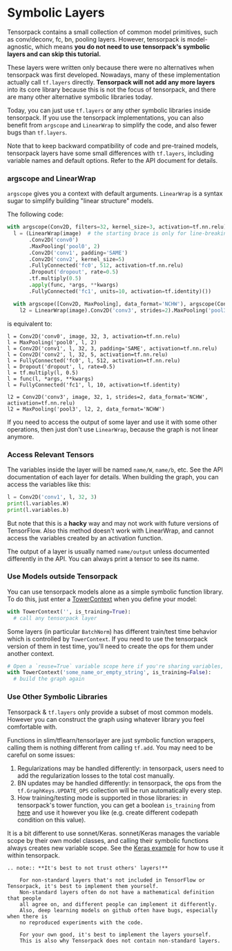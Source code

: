 
# Symbolic Layers

Tensorpack contains a small collection of common model primitives,
such as conv/deconv, fc, bn, pooling layers.
However, tensorpack is model-agnostic, which means
**you do not need to use tensorpack's symbolic layers and can skip this tutorial.**

These layers were written only because there were no alternatives when tensorpack was first developed.
Nowadays, many of these implementation actually call `tf.layers` directly.
__Tensorpack will not add any more layers__ into its core library because this is
not the focus of tensorpack, and there are many other alternative symbolic
libraries today.

Today, you can just use `tf.layers` or any other symbolic libraries inside tensorpack.
If you use the tensorpack implementations, you can also benefit from `argscope` and `LinearWrap` to
simplify the code, and also fewer bugs than `tf.layers`.

Note that to keep backward compatibility of code and pre-trained models, tensorpack layers
have some small differences with `tf.layers`, including variable names and default options.
Refer to the API document for details.

### argscope and LinearWrap
`argscope` gives you a context with default arguments.
`LinearWrap` is a syntax sugar to simplify building "linear structure" models.

The following code:
```python
with argscope(Conv2D, filters=32, kernel_size=3, activation=tf.nn.relu):
  l = (LinearWrap(image)  # the starting brace is only for line-breaking
       .Conv2D('conv0')
       .MaxPooling('pool0', 2)
       .Conv2D('conv1', padding='SAME')
       .Conv2D('conv2', kernel_size=5)
       .FullyConnected('fc0', 512, activation=tf.nn.relu)
       .Dropout('dropout', rate=0.5)
       .tf.multiply(0.5)
       .apply(func, *args, **kwargs)
       .FullyConnected('fc1', units=10, activation=tf.identity)())

  with argscope([Conv2D, MaxPooling], data_format='NCHW'), argscope(Conv2D, kernel_size=1):
    l2 = LinearWrap(image).Conv2D('conv3', strides=2).MaxPooling('pool3', 2)
```
is equivalent to:
```
l = Conv2D('conv0', image, 32, 3, activation=tf.nn.relu)
l = MaxPooling('pool0', l, 2)
l = Conv2D('conv1', l, 32, 3, padding='SAME', activation=tf.nn.relu)
l = Conv2D('conv2', l, 32, 5, activation=tf.nn.relu)
l = FullyConnected('fc0', l, 512, activation=tf.nn.relu)
l = Dropout('dropout', l, rate=0.5)
l = tf.multiply(l, 0.5)
l = func(l, *args, **kwargs)
l = FullyConnected('fc1', l, 10, activation=tf.identity)

l2 = Conv2D('conv3', image, 32, 1, strides=2, data_format='NCHW', activation=tf.nn.relu)
l2 = MaxPooling('pool3', l2, 2, data_format='NCHW')
```

If you need to access the output of some layer and use it with some other
operations, then just don't use `LinearWrap`, because the graph is not linear anymore.

### Access Relevant Tensors

The variables inside the layer will be named `name/W`, `name/b`, etc.
See the API documentation of each layer for details.
When building the graph, you can access the variables like this:
```python
l = Conv2D('conv1', l, 32, 3)
print(l.variables.W)
print(l.variables.b)
```
But note that this is a __hacky__ way and may not work with future versions of TensorFlow.
Also this method doesn't work with LinearWrap, and cannot access the variables created by an activation function.

The output of a layer is usually named `name/output` unless documented differently in the API.
You can always print a tensor to see its name.

### Use Models outside Tensorpack

You can use tensorpack models alone as a simple symbolic function library.
To do this, just enter a [TowerContext](../modules/tfutils.html#tensorpack.tfutils.TowerContext)
when you define your model:
```python
with TowerContext('', is_training=True):
  # call any tensorpack layer
```

Some layers (in particular ``BatchNorm``) has different train/test time behavior which is controlled
by ``TowerContext``. If you need to use the tensorpack version of them in test time, you'll need to create the ops for them under another context.
```python
# Open a `reuse=True` variable scope here if you're sharing variables, then:
with TowerContext('some_name_or_empty_string', is_training=False):
  # build the graph again
```

### Use Other Symbolic Libraries

Tensorpack & `tf.layers` only provide a subset of most common models.
However you can construct the graph using whatever library you feel comfortable with.

Functions in slim/tflearn/tensorlayer are just symbolic function wrappers, calling them is nothing different
from calling `tf.add`. You may need to be careful on some issues:
1. Regularizations may be handled differently:
   in tensorpack, users need to add the regularization losses to the total cost manually.
1. BN updates may be handled differently: in tensorpack,
   the ops from the `tf.GraphKeys.UPDATE_OPS` collection will be run
   automatically every step.
1. How training/testing mode is supported in those libraries: in tensorpack's
   tower function, you can get a boolean `is_training` from
   [here](trainer.html#what-you-can-do-inside-tower-function)
   and use it however you like (e.g. create different codepath condition on this value).

It is a bit different to use sonnet/Keras.
sonnet/Keras manages the variable scope by their own model classes, and calling their symbolic functions
always creates new variable scope. See the [Keras example](../examples/keras) for how to use it within tensorpack.

```eval_rst
.. note:: **It's best to not trust others' layers!**

    For non-standard layers that's not included in TensorFlow or Tensorpack, it's best to implement them yourself.
    Non-standard layers often do not have a mathematical definition that people
    all agree on, and different people can implement it differently.
    Also, deep learning models on github often have bugs, especially when there is
    no reproduced experiments with the code.

    For your own good, it's best to implement the layers yourself.
    This is also why Tensorpack does not contain non-standard layers.
```
